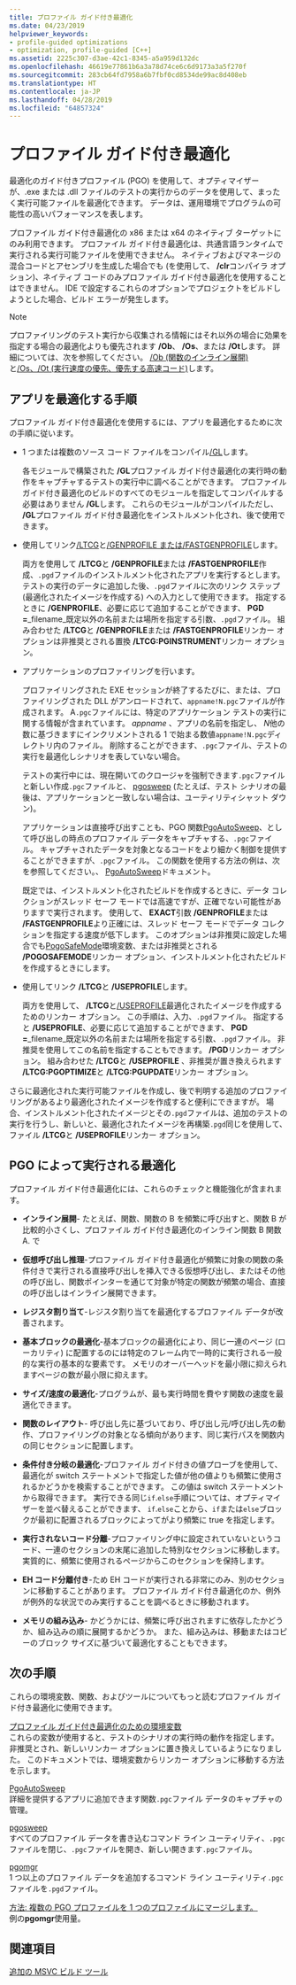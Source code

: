 ```yaml
---
title: プロファイル ガイド付き最適化
ms.date: 04/23/2019
helpviewer_keywords:
- profile-guided optimizations
- optimization, profile-guided [C++]
ms.assetid: 2225c307-d3ae-42c1-8345-a5a959d132dc
ms.openlocfilehash: 46619e77861b6a3a78d74ce6c6d9173a3a5f270f
ms.sourcegitcommit: 283cb64fd7958a6b7fbf0cd8534de99ac8d408eb
ms.translationtype: HT
ms.contentlocale: ja-JP
ms.lasthandoff: 04/28/2019
ms.locfileid: "64857324"
---
```

# <a name="profile-guided-optimizations"></a>プロファイル ガイド付き最適化

最適化のガイド付きプロファイル (PGO) を使用して、オプティマイザーが、.exe または .dll ファイルのテストの実行からのデータを使用して、まったく実行可能ファイルを最適化できます。 データは、運用環境でプログラムの可能性の高いパフォーマンスを表します。

プロファイル ガイド付き最適化の x86 または x64 のネイティブ ターゲットにのみ利用できます。 プロファイル ガイド付き最適化は、共通言語ランタイムで実行される実行可能ファイルを使用できません。 ネイティブおよびマネージの混合コードとアセンブリを生成した場合でも (を使用して、 **/clr**コンパイラ オプション)、ネイティブ コードのみプロファイル ガイド付き最適化を使用することはできません。 IDE で設定するこれらのオプションでプロジェクトをビルドしようとした場合、ビルド エラーが発生します。

> [!NOTE]
> プロファイリングのテスト実行から収集される情報にはそれ以外の場合に効果を指定する場合の最適化よりも優先されます **/Ob**、 **/Os**、または **/Ot**します。 詳細については、次を参照してください。 [/Ob (関数のインライン展開)](reference/ob-inline-function-expansion.md)と[/Os、/Ot (実行速度の優先、優先する高速コード)](reference/os-ot-favor-small-code-favor-fast-code.md)します。

## <a name="steps-to-optimize-your-app"></a>アプリを最適化する手順

プロファイル ガイド付き最適化を使用するには、アプリを最適化するために次の手順に従います。

- 1 つまたは複数のソース コード ファイルをコンパイル[/GL](reference/gl-whole-program-optimization.md)します。

   各モジュールで構築された **/GL**プロファイル ガイド付き最適化の実行時の動作をキャプチャするテストの実行中に調べることができます。 プロファイル ガイド付き最適化のビルドのすべてのモジュールを指定してコンパイルする必要はありません **/GL**します。 これらのモジュールがコンパイルただし、 **/GL**プロファイル ガイド付き最適化をインストルメント化され、後で使用できます。

- 使用してリンク[/LTCG](reference/ltcg-link-time-code-generation.md)と[/GENPROFILE または/FASTGENPROFILE](reference/genprofile-fastgenprofile-generate-profiling-instrumented-build.md)します。

   両方を使用して **/LTCG**と **/GENPROFILE**または **/FASTGENPROFILE**作成、`.pgd`ファイルのインストルメント化されたアプリを実行するとします。 テストの実行のデータに追加した後、`.pgd`ファイルに次のリンク ステップ (最適化されたイメージを作成する) への入力として使用できます。 指定するときに **/GENPROFILE**、必要に応じて追加することができます、 **PGD =**_filename_既定以外の名前または場所を指定する引数、`.pgd`ファイル。 組み合わせた **/LTCG**と **/GENPROFILE**または **/FASTGENPROFILE**リンカー オプションは非推奨とされる置換 **/LTCG:PGINSTRUMENT**リンカー オプション。

- アプリケーションのプロファイリングを行います。

   プロファイリングされた EXE セッションが終了するたびに、または、プロファイリングされた DLL がアンロードされて、`appname!N.pgc`ファイルが作成されます。 A`.pgc`ファイルには、特定のアプリケーション テストの実行に関する情報が含まれています。 *appname* 、アプリの名前を指定し、 *N*他の数に基づきますにインクリメントされる 1 で始まる数値`appname!N.pgc`ディレクトリ内のファイル。 削除することができます、`.pgc`ファイル、テストの実行を最適化しシナリオを表していない場合。

   テストの実行中には、現在開いてのクロージャを強制できます`.pgc`ファイルと新しい作成`.pgc`ファイルと、 [pgosweep](pgosweep.md) (たとえば、テスト シナリオの最後は、アプリケーションと一致しない場合は、ユーティリティシャット ダウン)。

   アプリケーションは直接呼び出すことも、PGO 関数[PgoAutoSweep](pgoautosweep.md)、として呼び出しの時点のプロファイル データをキャプチャする、`.pgc`ファイル。 キャプチャされたデータを対象となるコードをより細かく制御を提供することができますが、`.pgc`ファイル。 この関数を使用する方法の例は、次を参照してください。、 [PgoAutoSweep](pgoautosweep.md)ドキュメント。

   既定では、インストルメント化されたビルドを作成するときに、データ コレクションがスレッド セーフ モードでは高速ですが、正確でない可能性がありますで実行されます。 使用して、 **EXACT**引数 **/GENPROFILE**または **/FASTGENPROFILE**より正確には、スレッド セーフ モードでデータ コレクションを指定する速度が低下します。 このオプションは非推奨に設定した場合でも[PogoSafeMode](environment-variables-for-profile-guided-optimizations.md#pogosafemode)環境変数、または非推奨とされる **/POGOSAFEMODE**リンカー オプション、インストルメント化されたビルドを作成するときにします。

- 使用してリンク **/LTCG**と **/USEPROFILE**します。

   両方を使用して、 **/LTCG**と[/USEPROFILE](reference/useprofile.md)最適化されたイメージを作成するためのリンカー オプション。 この手順は、入力、`.pgd`ファイル。 指定すると **/USEPROFILE**、必要に応じて追加することができます、 **PGD =**_filename_既定以外の名前または場所を指定する引数、`.pgd`ファイル。 非推奨を使用してこの名前を指定することもできます。 **/PGD**リンカー オプション。 組み合わせた **/LTCG**と **/USEPROFILE** 、非推奨が置き換えられます **/LTCG:PGOPTIMIZE**と **/LTCG:PGUPDATE**リンカー オプション。

さらに最適化された実行可能ファイルを作成し、後で判明する追加のプロファイリングがあるより最適化されたイメージを作成すると便利にできますが。 場合、インストルメント化されたイメージとその`.pgd`ファイルは、追加のテストの実行を行うし、新しいと、最適化されたイメージを再構築`.pgd`同じを使用して、ファイル **/LTCG**と **/USEPROFILE**リンカー オプション。

## <a name="optimizations-performed-by-pgo"></a>PGO によって実行される最適化

プロファイル ガイド付き最適化には、これらのチェックと機能強化が含まれます。

- **インライン展開**- たとえば、関数、関数の B を頻繁に呼び出すと、関数 B が比較的小さくし、プロファイル ガイド付き最適化のインライン関数 B 関数 A. で

- **仮想呼び出し推理**-プロファイル ガイド付き最適化が頻繁に対象の関数の条件付きで実行される直接呼び出しを挿入できる仮想呼び出し、またはその他の呼び出し、関数ポインターを通じて対象が特定の関数が頻繁の場合、直接の呼び出しはインライン展開できます。

- **レジスタ割り当て**-レジスタ割り当てを最適化するプロファイル データが改善されます。

- **基本ブロックの最適化**-基本ブロックの最適化により、同じ一連のページ (ローカリティ) に配置するのには特定のフレーム内で一時的に実行される一般的な実行の基本的な要素です。 メモリのオーバーヘッドを最小限に抑えられますページの数が最小限に抑えます。

- **サイズ/速度の最適化**-プログラムが、最も実行時間を費やす関数の速度を最適化できます。

- **関数のレイアウト**- 呼び出し先に基づいており、呼び出し元/呼び出し先の動作、プロファイリングの対象となる傾向があります、同じ実行パスを関数内の同じセクションに配置します。

- **条件付き分岐の最適化**-プロファイル ガイド付きの値プローブを使用して、最適化が switch ステートメントで指定した値が他の値よりも頻繁に使用されるかどうかを検索することができます。  この値は switch ステートメントから取得できます。  実行できる同じ`if`.`else`手順については、オプティマイザーを並べ替えることができます、 `if`.`else`ことから、`if`または`else`ブロックが最初に配置されるブロックによってがより頻繁に true を指定します。

- **実行されないコード分離**-プロファイリング中に設定されていないというコード、一連のセクションの末尾に追加した特別なセクションに移動します。 実質的に、頻繁に使用されるページからこのセクションを保持します。

- **EH コード分離付き**-ため EH コードが実行される非常にのみ、別のセクションに移動することがあります。 プロファイル ガイド付き最適化のか、例外が例外的な状況でのみ実行することを調べるときに移動されます。

- **メモリの組み込み**- かどうかには、頻繁に呼び出されますに依存したかどうか、組み込みの順に展開するかどうか。 また、組み込みは、移動またはコピーのブロック サイズに基づいて最適化することもできます。

## <a name="next-steps"></a>次の手順

これらの環境変数、関数、およびツールについてもっと読むプロファイル ガイド付き最適化に使用できます。

[プロファイル ガイド付き最適化のための環境変数](environment-variables-for-profile-guided-optimizations.md)<br/>
これらの変数が使用すると、テストのシナリオの実行時の動作を指定します。 非推奨とされ、新しいリンカー オプションに置き換えしているようになりました。 このドキュメントでは、環境変数からリンカー オプションに移動する方法を示します。

[PgoAutoSweep](pgoautosweep.md)<br/>
詳細を提供するアプリに追加できます関数`.pgc`ファイル データのキャプチャの管理。

[pgosweep](pgosweep.md)<br/>
すべてのプロファイル データを書き込むコマンド ライン ユーティリティ、`.pgc`ファイルを閉じ、`.pgc`ファイルを開き、新しい開きます`.pgc`ファイル。

[pgomgr](pgomgr.md)<br/>
1 つ以上のプロファイル データを追加するコマンド ライン ユーティリティ`.pgc`ファイルを`.pgd`ファイル。

[方法: 複数の PGO プロファイルを 1 つのプロファイルにマージします。](how-to-merge-multiple-pgo-profiles-into-a-single-profile.md)<br/>
例の**pgomgr**使用量。

## <a name="see-also"></a>関連項目

[追加の MSVC ビルド ツール](reference/c-cpp-build-tools.md)
